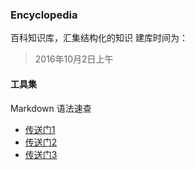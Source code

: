 ### Encyclopedia
百科知识库，汇集结构化的知识
建库时间为：
> 2016年10月2日上午

#### 工具集
Markdown 语法速查
+ [传送门1][1]
+ [传送门2][2]
+ [传送门3][3]  

[1]:	http://www.jianshu.com/p/q81RER
[2]:	http://azeril.me/blog/Markdown-Syntax.html
[3]:	https://segmentfault.com/markdown